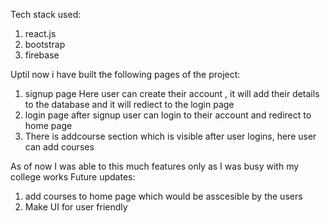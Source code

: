 Tech stack used:
1. react.js
2. bootstrap
3. firebase

Uptil now i have built the following pages of the project:
1. signup page
    Here user can create their account , it will add their details to the database and it will rediect to the login page
2. login page
    after signup user can login to their account and redirect to home page
3. There is addcourse section which is visible after user logins, here user can add courses

As of now I was able to this much features only as I was busy with my college works
Future updates:
1. add courses to home page which would be asscesible by the users
2. Make UI for user friendly
